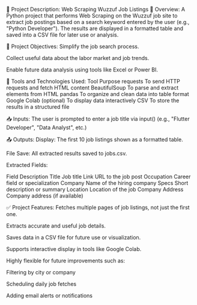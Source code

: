 📌 Project Description: Web Scraping Wuzzuf Job Listings
📝 Overview:
A Python project that performs Web Scraping on the Wuzzuf job site to extract job postings based on a search keyword entered by the user (e.g., "Python Developer").
The results are displayed in a formatted table and saved into a CSV file for later use or analysis.

🎯 Project Objectives:
Simplify the job search process.

Collect useful data about the labor market and job trends.

Enable future data analysis using tools like Excel or Power BI.

🔧 Tools and Technologies Used:
Tool	Purpose
requests	To send HTTP requests and fetch HTML content
BeautifulSoup	To parse and extract elements from HTML
pandas	To organize and clean data into table format
Google Colab (optional)	To display data interactively
CSV	To store the results in a structured file

📥 Inputs:
The user is prompted to enter a job title via input()
(e.g., "Flutter Developer", "Data Analyst", etc.)

📤 Outputs:
Display: The first 10 job listings shown as a formatted table.

File Save: All extracted results saved to jobs.csv.

Extracted Fields:

Field	Description
Title	Job title
Link	URL to the job post
Occupation	Career field or specialization
Company	Name of the hiring company
Specs	Short description or summary
Location	Location of the job
Company Address	Company address (if available)

✅ Project Features:
Fetches multiple pages of job listings, not just the first one.

Extracts accurate and useful job details.

Saves data in a CSV file for future use or visualization.

Supports interactive display in tools like Google Colab.

Highly flexible for future improvements such as:

Filtering by city or company

Scheduling daily job fetches

Adding email alerts or notifications


